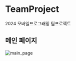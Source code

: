 # TeamProject
2024 모바일프로그래밍 팀프로젝트

## 메인 페이지
![main_page](https://github.com/user-attachments/assets/41ddf03e-2079-4056-b212-04fb7966ea0e)
